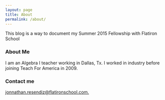 ```yaml
---
layout: page
title: About
permalink: /about/
---
```


This blog is a way to document my Summer 2015 Fellowship with Flatiron School

### About Me

I am an Algebra I teacher working in Dallas, Tx. I worked in industry before joining Teach For America in 2009. 

### Contact me

[ jonnathan.resendiz@flatironschool.com. ](mailto:jonnathan.resendiz@flatironschool.com)